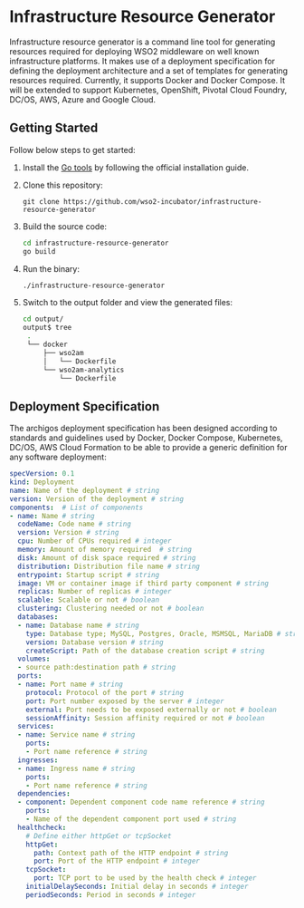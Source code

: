 # Infrastructure Resource Generator

Infrastructure resource generator is a command line tool for generating resources required for 
deploying WSO2 middleware on well known infrastructure platforms. It makes use of a deployment 
specification for defining the deployment architecture and a set of templates for generating 
resources required. Currently, it supports Docker and Docker Compose. It will be extended to
support Kubernetes, OpenShift, Pivotal Cloud Foundry, DC/OS, AWS, Azure and Google Cloud.

## Getting Started

Follow below steps to get started:

1. Install the [Go tools](https://golang.org/doc/install) by following the official installation guide.

2. Clone this repository:
   
   ```
   git clone https://github.com/wso2-incubator/infrastructure-resource-generator
   ```

3. Build the source code:

   ````bash
   cd infrastructure-resource-generator
   go build
   ````

4. Run the binary:

   ```bash
   ./infrastructure-resource-generator
   ```

5. Switch to the output folder and view the generated files:

   ```bash
   cd output/
   output$ tree
    .
    └── docker
        ├── wso2am
        │   └── Dockerfile
        └── wso2am-analytics
            └── Dockerfile
   ```

## Deployment Specification

The archigos deployment specification has been designed according to standards and guidelines used by Docker, Docker Compose, Kubernetes, DC/OS, AWS Cloud Formation to be able to provide a generic definition for any software deployment:

````yaml
specVersion: 0.1
kind: Deployment
name: Name of the deployment # string
version: Version of the deployment # string
components:  # List of components
- name: Name # string
  codeName: Code name # string 
  version: Version # string
  cpu: Number of CPUs required # integer
  memory: Amount of memory required  # string
  disk: Amount of disk space required # string
  distribution: Distribution file name # string
  entrypoint: Startup script # string
  image: VM or container image if third party component # string
  replicas: Number of replicas # integer
  scalable: Scalable or not # boolean
  clustering: Clustering needed or not # boolean
  databases:
  - name: Database name # string
    type: Database type; MySQL, Postgres, Oracle, MSMSQL, MariaDB # string
    version: Database version # string
    createScript: Path of the database creation script # string
  volumes:
  - source path:destination path # string
  ports:
  - name: Port name # string
    protocol: Protocol of the port # string
    port: Port number exposed by the server # integer
    external: Port needs to be exposed externally or not # boolean
    sessionAffinity: Session affinity required or not # boolean
  services:
  - name: Service name # string
    ports:
    - Port name reference # string
  ingresses:
  - name: Ingress name # string
    ports:
    - Port name reference # string
  dependencies:
  - component: Dependent component code name reference # string
    ports:
    - Name of the dependent component port used # string
  healthcheck:
    # Define either httpGet or tcpSocket
    httpGet:
      path: Context path of the HTTP endpoint # string
      port: Port of the HTTP endpoint # integer
    tcpSocket:
      port: TCP port to be used by the health check # integer
    initialDelaySeconds: Initial delay in seconds # integer
    periodSeconds: Period in seconds # integer
````
